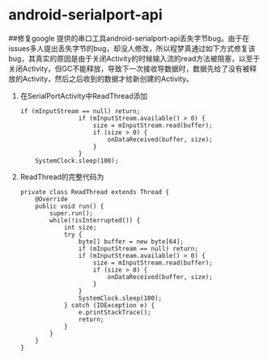 # android-serialport-api


##修复google 提供的串口工具android-serialport-api丢失字节bug。由于在issues多人提出丢失字节的bug，却没人修改，所以程梦真通过如下方式修复该bug，其真实的原因是由于关闭Activity的时候输入流的read方法被阻塞，以至于关闭Activity，但GC不能释放，导致下一次接收导数据时，数据先给了没有被释放的Activity，然后之后收到的数据才给新创建的Activity。

1.  在SerialPortActivity中ReadThread添加

        if (mInputStream == null) return;
    					if (mInputStream.available() > 0) {
    						size = mInputStream.read(buffer);
    						if (size > 0) {
    							onDataReceived(buffer, size);
    						}
    					}
    		SystemClock.sleep(100);
  		
2.  ReadThread的完整代码为

        private class ReadThread extends Thread {
      		@Override
      		public void run() {
      			super.run();
      			while(!isInterrupted()) {
      				int size;
      				try {
      					byte[] buffer = new byte[64];
      					if (mInputStream == null) return;
      					if (mInputStream.available() > 0) {
      						size = mInputStream.read(buffer);
      						if (size > 0) {
      							onDataReceived(buffer, size);
      						}
      					}
      					SystemClock.sleep(100);
      				} catch (IOException e) {
      					e.printStackTrace();
      					return;
      				}
      			}
      		}
      	}
